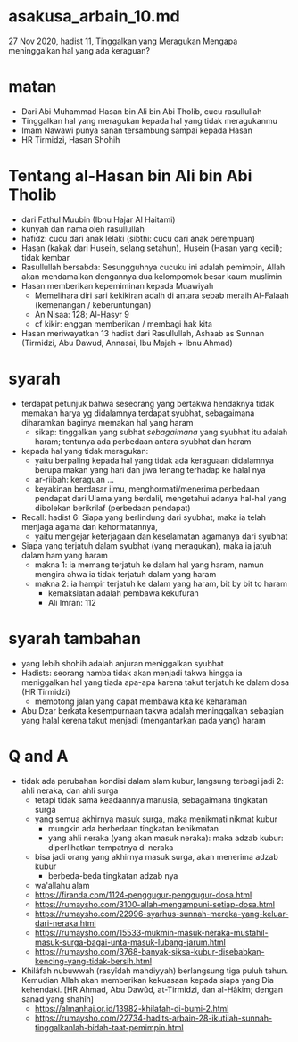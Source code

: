 # asakusa_arbain_10.md
27 Nov 2020, hadist 11,
Tinggalkan yang Meragukan
Mengapa meninggalkan hal yang ada keraguan?

# matan
* Dari Abi Muhammad Hasan bin Ali bin Abi Tholib, cucu rasullullah
* Tinggalkan hal yang meragukan kepada hal yang tidak meragukanmu
* Imam Nawawi punya sanan tersambung sampai kepada Hasan
* HR Tirmidzi, Hasan Shohih

# Tentang al-Hasan bin Ali bin Abi Tholib
* dari Fathul Muubin (Ibnu Hajar Al Haitami)
* kunyah dan nama oleh rasullullah
* hafidz: cucu dari anak lelaki
  (sibthi: cucu dari anak perempuan)
* Hasan (kakak dari Husein, selang setahun), Husein (Hasan yang kecil); tidak kembar
* Rasullullah bersabda:
  Sesungguhnya cucuku ini adalah pemimpin, Allah akan mendamaikan dengannya dua kelompomok besar kaum muslimin
* Hasan memberikan kepemiminan kepada Muawiyah
  * Memelihara diri sari kekikiran adalh di antara sebab meraih Al-Falaah (kemenangan / keberuntungan)
  * An Nisaa: 128; Al-Hasyr 9
  * cf kikir: enggan memberikan / membagi hak kita
* Hasan meriwayatkan 13 hadist dari Rasullullah, 
  Ashaab as Sunnan (Tirmidzi, Abu Dawud, Annasai, Ibu Majah + Ibnu Ahmad)

# syarah
* terdapat petunjuk bahwa seseorang yang bertakwa hendaknya tidak memakan harya yg didalamnya terdapat 
  syubhat, sebagaimana diharamkan baginya memakan hal yang haram
  * sikap: tinggalkan yang subhat *sebagaimana* yang syubhat itu adalah haram;
    tentunya ada perbedaan antara syubhat dan haram
* kepada hal yang tidak meragukan:
  * yaitu berpaling kepada hal yang tidak ada keraguaan didalamnya berupa makan yang hari dan jiwa
    tenang terhadap ke halal nya
   * ar-riibah: keraguan ...
   * keyakinan berdasar ilmu, menghormati/menerima perbedaan pendapat dari Ulama yang berdalil,
     mengetahui adanya hal-hal yang dibolekan berikrilaf (perbedaan pendapat)
 * Recall: hadist 6:
   Siapa yang berlindung dari syubhat, maka ia telah menjaga agama dan kehormatannya,
   * yaitu mengejar keterjagaan dan keselamatan agamanya dari syubhat
 * Siapa yang terjatuh dalam syubhat (yang meragukan), maka ia jatuh dalam ham yang haram
   * makna 1: ia memang terjatuh ke dalam hal yang haram, namun mengira ahwa ia tidak terjatuh dalam
     yang haram
   * makna 2: ia hampir terjatuh ke dalam yang haram, bit by bit to haram
     * kemaksiatan adalah pembawa kekufuran
     * Ali Imran: 112
 
 # syarah tambahan 
 * yang lebih shohih adalah anjuran meniggalkan syubhat
 * Hadists: seorang hamba tidak akan menjadi takwa hingga ia meniggalkan hal yang tiada apa-apa
   karena takut terjatuh ke dalam dosa (HR Tirmidzi)
   * memotong jalan yang dapat membawa kita ke keharaman
 * Abu Dzar berkata
   kesempurnaan takwa adalah meninggalkan sebagian yang halal kerena takut menjadi 
   (mengantarkan pada yang) haram
   
 # Q and A
 * tidak ada perubahan kondisi dalam alam kubur, 
   langsung terbagi jadi 2: ahli neraka, dan ahli surga
   * tetapi tidak sama keadaannya manusia, sebagaimana tingkatan surga
   * yang semua akhirnya masuk surga, maka menikmati nikmat kubur
     * mungkin ada berbedaan tingkatan kenikmatan
     * yang ahli neraka (yang akan masuk neraka): 
        maka adzab kubur: diperlihatkan tempatnya di neraka
    * bisa jadi orang yang akhirnya masuk surga, akan menerima adzab kubur
      * berbeda-beda tingkatan adzab nya
   * wa'allahu alam
   * https://firanda.com/1124-penggugur-penggugur-dosa.html
   * https://rumaysho.com/3100-allah-mengampuni-setiap-dosa.html
   * https://rumaysho.com/22996-syarhus-sunnah-mereka-yang-keluar-dari-neraka.html
   * https://rumaysho.com/15533-mukmin-masuk-neraka-mustahil-masuk-surga-bagai-unta-masuk-lubang-jarum.html
   * https://rumaysho.com/3768-banyak-siksa-kubur-disebabkan-kencing-yang-tidak-bersih.html
 * Khilâfah nubuwwah (rasyîdah mahdiyyah) berlangsung tiga puluh tahun. Kemudian Allah akan memberikan kekuasaan kepada siapa yang Dia kehendaki. 
   [HR Ahmad, Abu Dawûd, at-Tirmidzi, dan al-Hâkim; dengan sanad yang shahîh]
   * https://almanhaj.or.id/13982-khilafah-di-bumi-2.html 
   * https://rumaysho.com/22734-hadits-arbain-28-ikutilah-sunnah-tinggalkanlah-bidah-taat-pemimpin.html
  
    
